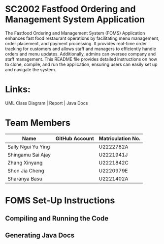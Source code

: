 # SC2002 Fastfood Ordering and Management System Application

The Fastfood Ordering and Management System (FOMS) Application enhances fast food restaurant operations by facilitating menu management, order placement, and payment processing. It provides real-time order tracking for customers and allows staff and managers to efficiently handle orders and menu updates. Additionally, admins can oversee company and staff management. This README file provides detailed instructions on how to clone, compile, and run the application, ensuring users can easily set up and navigate the system.

# Links: 
UML Class Diagram | Report | Java Docs

# Team Members
| Name               | GitHub Account      | Matriculation No.   |
| ------------------ | ------------------- | ------------------- |
| Sally Ngui Yu Ying |                     | U2222782A           | 
| Shingamu Sai Ajay  |                     | U2221941J           | 
| Zhang Xinyang      |                     | U2221842C           |
| Shen Jia Cheng     |                     | U2220979E           |
| Sharanya Basu      |                     | U2221402A           |

# FOMS Set-Up Instructions
## Compiling and Running the Code



## Generating Java Docs













